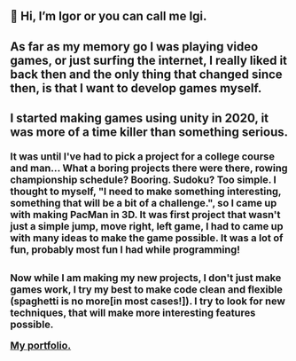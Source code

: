 <h2>👋 Hi, I’m Igor or you can call me Igi.<h2>
<p>As far as my memory go I was playing video games, or just surfing the internet, I really liked it back then and the only thing that changed since then, is that I want to develop games myself.<p>
<h2>
<p>I started making games using unity in 2020, it was more of a time killer than something serious. <p>
<small>It was until I've had to pick a project for a college course and man... What a boring projects there were there, rowing championship schedule? Booring. Sudoku? Too simple. I thought to myself, "I need to make something interesting, something that will be a bit of a challenge.", so I came up with making PacMan in 3D. It was first project that wasn't just a simple jump, move right, left game, I had to came up with many ideas to make the game possible. It was a lot of fun, probably most fun I had while programming!<p>
  <h2>
<p>Now while I am making my new projects, I don't just make games work, I try my best to make code clean and flexible (spaghetti is no more[in most cases!]). I try to look for new techniques, that will make more interesting features possible.<p>
<a href = "https://igi-desu.github.io/">My portfolio.<a>
  </div>
<!---
Pog
Igi-Desu/Igi-Desu is a ✨ special ✨ repository because its `README.md` (this file) appears on your GitHub profile.
You can click the Preview link to take a look at your changes.
--->
